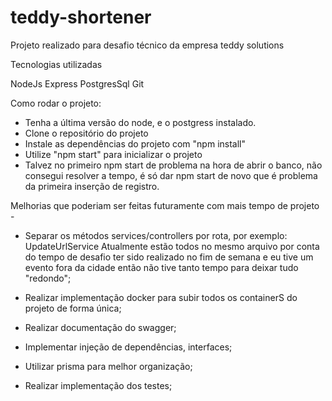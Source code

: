 # teddy-shortener
Projeto realizado para desafio técnico da empresa teddy solutions

Tecnologias utilizadas

NodeJs 
Express
PostgresSql
Git

Como rodar o projeto:
* Tenha a última versão do node, e o postgress instalado.
* Clone o repositório do projeto
* Instale as dependências do projeto com "npm install"
* Utilize "npm start" para inicializar o projeto
* Talvez no primeiro npm start de problema na hora de abrir o banco, não consegui resolver a tempo, é só dar npm start de novo que é problema da primeira inserção de registro.

Melhorias que poderiam ser feitas futuramente com mais tempo de projeto -
* Separar os métodos services/controllers por rota, por exemplo:
UpdateUrlService
Atualmente estão todos no mesmo arquivo por conta do tempo de desafio ter sido realizado no fim de semana e eu tive um evento fora da cidade então não tive tanto tempo para deixar tudo "redondo";

* Realizar implementação docker para subir todos os containerS do projeto de forma única;

* Realizar documentação do swagger;

* Implementar injeção de dependências, interfaces;

* Utilizar prisma para melhor organização;

* Realizar implementação dos testes;
